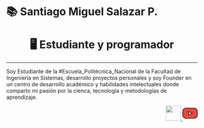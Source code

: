 # 📚 Santiago Miguel Salazar P.
<h1 align=center>🖥 Estudiante y programador</h1>

---
Soy Estudiante de la #Escuela_Politécnica_Nacional de la Facultad de Ingeniería en Sistemas, desarrollo proyectos personales y soy Founder en un centro de desarrollo académico y habilidades intelectuales donde comparto mi pasión por la cienca, tecnología y metodologías de aprendizaje.

<p align="right">
<a href="https://wa.me/+593981016217">
<img src="https://anthoncode.com/wp-content/uploads/2019/01/whatsapp-logo3.png" width="40px"/>
</a>
<a href="https://www.youtube.com/channel/UCbJRZRoLypFU8pS978UqtWw">
<svg version="1.1" id="Layer_1" xmlns="http://www.w3.org/2000/svg" xmlns:xlink="http://www.w3.org/1999/xlink" x="0px" y="0px"
	 viewBox="0 0 490 490" style="enable-background:new 0 0 490 490;" xml:space="preserve" width="40px">
<g>
	<g>
		<path style="fill:#EA4640;" d="M480,180v130c0,55.195-44.805,100-100,100H110c-55.195,0-100-44.805-100-100V180
			c0-55.199,44.805-100,100-100h270C435.195,80,480,124.801,480,180z"/>
	</g>
	<g id="XMLID_21_">
		<g>
			<polygon style="fill:#FFFFFF;" points="320,245 200,295 200,195 			"/>
		</g>
		<g>
			<path style="fill:#231F20;" d="M380,70H110C49.346,70,0,119.346,0,180v130c0,60.654,49.346,110,110,110h270
				c60.654,0,110-49.346,110-110V180C490,119.346,440.654,70,380,70z M470,310c0,49.626-40.374,90-90,90H110
				c-49.626,0-90-40.374-90-90V180c0-49.626,40.374-90,90-90h270c49.626,0,90,40.374,90,90V310z"/>
			<path style="fill:#231F20;" d="M323.846,235.769l-120-50c-3.085-1.286-6.611-0.945-9.393,0.911
				c-2.782,1.854-4.453,4.977-4.453,8.32v100c0,3.344,1.671,6.466,4.453,8.32c1.667,1.112,3.601,1.68,5.548,1.68
				c1.301,0,2.608-0.254,3.845-0.769l120-50c3.727-1.553,6.154-5.194,6.154-9.231S327.572,237.322,323.846,235.769z M210,280v-70
				l84,35L210,280z"/>
		</g>
	</g>
</g>
<g>
</g>
<g>
</g>
<g>
</g>
<g>
</g>
<g>
</g>
<g>
</g>
<g>
</g>
<g>
</g>
<g>
</g>
<g>
</g>
<g>
</g>
<g>
</g>
<g>
</g>
<g>
</g>
<g>
</g>
</svg>

</a>
</p>




